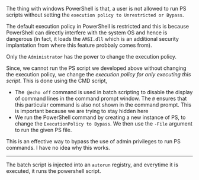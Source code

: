 The thing with windows PowerShell is that, a user is not allowed to run PS scripts without setting the `execution policy to Unrestricted or Bypass`. 

The default execution policy in PowerShell is restricted and this is because PowerShell can directly interfere with the system OS and hence is dangerous (in fact, it loads the `AMSI.dll` which is an additional security implantation from where this feature probbaly comes from).

Only the `Administrator` has the power to change the execution policy. 

Since, we cannot run the PS script we developed above without changing the execution policy, we change the _execution policy for only executing this script_. This is done using the CMD script,

-	The` @echo off` command is used in batch scripting to disable the display of command lines in the command prompt window. The `@` ensures that this particular command is also not shown in the command prompt. This is important because we are trying to stay hidden here
-	We run the PowerShell command by creating a new instance of PS, to change the `ExecutionPolicy to Bypass`. We then use the `-File` argument to run the given PS file.

This is an effective way to bypass the use of admin privileges to run PS commands. I have no idea why this works.

---------------------------------------------------------------------------------------------------------------------------------------------------
The batch script is injected into an `autorun` registry, and everytime it is executed, it runs the powershell script. 

